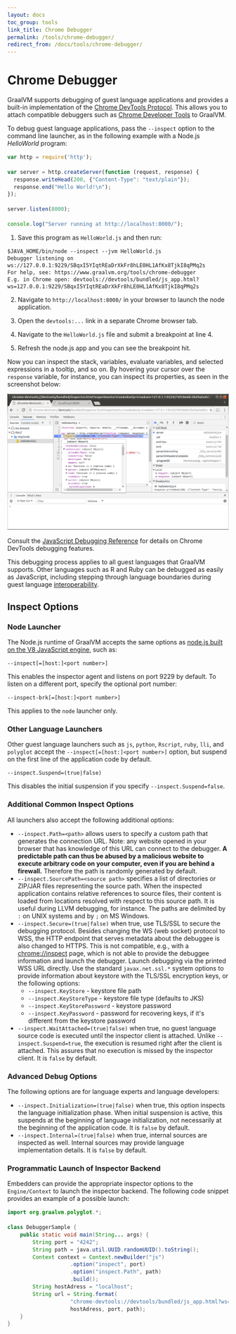 ```yaml
---
layout: docs
toc_group: tools
link_title: Chrome Debugger
permalink: /tools/chrome-debugger/
redirect_from: /docs/tools/chrome-debugger/
---
```


# Chrome Debugger

GraalVM supports debugging of guest language applications and provides a built-in implementation of the [Chrome DevTools Protocol](https://chromedevtools.github.io/devtools-protocol/). This allows you to attach compatible debuggers such as [Chrome Developer Tools](https://developers.google.com/web/tools/chrome-devtools/) to GraalVM.

To debug guest language applications, pass the `--inspect` option to the command line launcher, as in the following example with a Node.js _HelloWorld_ program:
```javascript
var http = require('http');

var server = http.createServer(function (request, response) {
  response.writeHead(200, {"Content-Type": "text/plain"});
  response.end("Hello World!\n");
});

server.listen(8000);

console.log("Server running at http://localhost:8000/");
```

1. Save this program as `HelloWorld.js` and then run:
```shell
$JAVA_HOME/bin/node --inspect --jvm HelloWorld.js
Debugger listening on ws://127.0.0.1:9229/SBqxI5YIqtREaDrXkFr8hLE0HL1AfKx8TjkI8qPMq2s
For help, see: https://www.graalvm.org/tools/chrome-debugger
E.g. in Chrome open: devtools://devtools/bundled/js_app.html?ws=127.0.0.1:9229/SBqxI5YIqtREaDrXkFr8hLE0HL1AfKx8TjkI8qPMq2s
```

2. Navigate to `http://localhost:8000/` in your browser to launch the node application.

3. Open the `devtools:...` link in a separate Chrome browser tab.

4. Navigate to the `HelloWorld.js` file and submit a breakpoint at line 4.

5. Refresh the node.js app and you can see the breakpoint hit.

Now you can inspect the stack, variables, evaluate variables, and selected expressions in a tooltip, and so on. By hovering your cursor over the `response` variable, for instance, you can inspect its properties, as seen in the screenshot below:

![](img/ChromeInspector.png)

Consult the [JavaScript Debugging Reference](https://developers.google.com/web/tools/chrome-devtools/javascript/reference) for details on Chrome DevTools debugging features.

This debugging process applies to all guest languages that GraalVM supports.
Other languages such as R and Ruby can be debugged as easily as JavaScript, including stepping through language boundaries during guest language [interoperability](../reference-manual/polyglot-programming.md).

## Inspect Options

### Node Launcher
The Node.js runtime of GraalVM accepts the same options as [node.js built on the V8 JavaScript engine](https://nodejs.org/), such as:
```shell
--inspect[=[host:]<port number>]
```

This enables the inspector agent and listens on port 9229 by default. To listen on a different port, specify the optional port number:
```shell
--inspect-brk[=[host:]<port number>]
```

This applies to the `node` launcher only.

### Other Language Launchers
Other guest language launchers such as `js`, `python`, `Rscript`, `ruby`, `lli`, and `polyglot` accept the `--inspect[=[host:]<port number>]` option, but suspend on the first line of the application code by default.
```shell
--inspect.Suspend=(true|false)
```

This disables the initial suspension if you specify `--inspect.Suspend=false`.

### Additional Common Inspect Options
All launchers also accept the following additional options:

* `--inspect.Path=<path>` allows users to specify a custom path that generates the connection URL. Note: any website opened in your browser that has knowledge of this URL can connect to the debugger. **A predictable path can thus be abused by a malicious website to execute arbitrary code on your computer, even if you are behind a firewall.** Therefore the path is randomly generated by default.
* `--inspect.SourcePath=<source path>` specifies a list of directories or ZIP/JAR files representing the source path. When the inspected application contains relative references to source files, their content is loaded from locations resolved with respect to this source path. It is useful during LLVM debugging, for instance.
The paths are delimited by `:` on UNIX systems and by `;` on MS Windows.
* `--inspect.Secure=(true|false)` when true, use TLS/SSL to secure the debugging protocol. Besides changing the WS
(web socket) protocol to WSS, the HTTP endpoint that serves metadata about the debuggee
is also changed to HTTPS. This is not compatible, e.g., with a
[chrome://inspect](chrome://inspect) page, which is not able to provide the debuggee
information and launch the debugger. Launch debugging via the printed WSS URL directly. Use the standard `javax.net.ssl.*` system options to provide information about keystore with the TLS/SSL encryption keys, or the following options:
    * `--inspect.KeyStore` - keystore file path
    * `--inspect.KeyStoreType` - keystore file type (defaults to JKS)
    * `--inspect.KeyStorePassword` - keystore password
    * `--inspect.KeyPassword` - password for recovering keys, if it's different from the keystore password
* `--inspect.WaitAttached=(true|false)` when true, no guest language source code is executed until the inspector client is attached. Unlike `--inspect.Suspend=true`, the execution is resumed right
after the client is attached. This assures that no execution is missed by the
inspector client. It is `false` by default.

### Advanced Debug Options
The following options are for language experts and language developers:

* `--inspect.Initialization=(true|false)` when true, this option inspects the language initialization phase. When initial suspension is active, this suspends at the beginning of language initialization, not necessarily at the beginning of the application code. It is `false` by default.
* `--inspect.Internal=(true|false)`  when true, internal sources are inspected as well. Internal sources may provide language implementation details. It is `false` by default.

### Programmatic Launch of Inspector Backend
Embedders can provide the appropriate inspector options to the `Engine/Context` to launch the inspector backend.
The following code snippet provides an example of a possible launch:

```java
import org.graalvm.polyglot.*;

class DebuggerSample {
    public static void main(String... args) {
        String port = "4242";
        String path = java.util.UUID.randomUUID().toString();
        Context context = Context.newBuilder("js")
                    .option("inspect", port)
                    .option("inspect.Path", path)
                    .build();
        String hostAdress = "localhost";
        String url = String.format(
                    "chrome-devtools://devtools/bundled/js_app.html?ws=%s:%s/%s",
                    hostAdress, port, path);
    }
}
```
